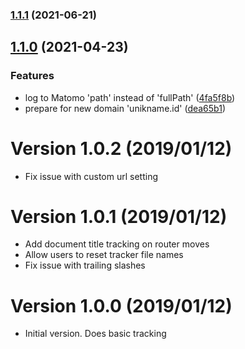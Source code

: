 ### [1.1.1](https://github.com/spacelephantlabs/vuepress-plugin-matomo-spacelephant/compare/1.1.0...1.1.1) (2021-06-21)

## [1.1.0](https://github.com/spacelephantlabs/vuepress-plugin-matomo-spacelephant/compare/1.0.2...1.1.0) (2021-04-23)


### Features

* log to Matomo 'path' instead of 'fullPath' ([4fa5f8b](https://github.com/spacelephantlabs/vuepress-plugin-matomo-spacelephant/commit/4fa5f8bdee6d1a99e8d80a96843aa4661d08f4d6))
* prepare for new domain 'unikname.id' ([dea65b1](https://github.com/spacelephantlabs/vuepress-plugin-matomo-spacelephant/commit/dea65b1aa815ac6ea48e5366b25bcc2edbfaaa4d))

# Version 1.0.2 (2019/01/12)

- Fix issue with custom url setting

# Version 1.0.1 (2019/01/12)

- Add document title tracking on router moves
- Allow users to reset tracker file names
- Fix issue with trailing slashes

# Version 1.0.0 (2019/01/12)

- Initial version. Does basic tracking
